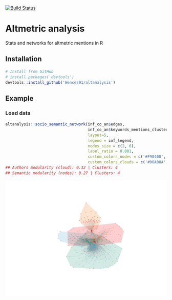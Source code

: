 
[![Build
Status](https://travis-ci.org/Wences91/altanalysis.svg?branch=master)](https://travis-ci.org/Wences91/altanalysis)

# Altmetric analysis

Stats and networks for altmetric mentions in R

## Installation

``` r
# Install from GitHub
# install.packages('devtools')
devtools::install_github('Wences91/altanalysis')
```

## Example

### Load data

``` r
altanalysis::socio_semantic_network(inf_co_an$edges,
                                    inf_co_an$keywords_mentions_cluster,
                                    layout=5,
                                    legend = inf_legend,
                                    nodes_size = c(2, 6),
                                    label_ratio = 0.001,
                                    custom_colors_nodes = c('#F98400', '#5BBCD6', '#00A08A', '#FF0000'),
                                    custom_colors_clouds = c('#00A08A', '#FF0000', '#5BBCD6', '#F98400'))
## Authors modularity (cloud): 0.32 | Clusters: 4
## Semantic modularity (nodes): 0.27 | Clusters: 4
```

<img src="README_figs/README-unnamed-chunk-3-1.png" width="672" />
